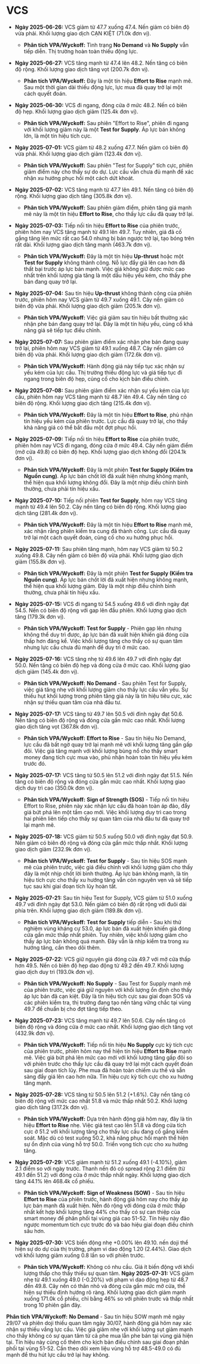 # VCS

- **Ngày 2025-06-26:** VCS giảm từ 47.7 xuống 47.4. Nến giảm có biên độ vừa phải. Khối lượng giao dịch CẠN KIỆT (71.0k đơn vị).
    - **Phân tích VPA/Wyckoff:** Tình trạng **No Demand** và **No Supply** vẫn tiếp diễn. Thị trường hoàn toàn thiếu động lực.

- **Ngày 2025-06-27:** VCS tăng mạnh từ 47.4 lên 48.2. Nến tăng có biên độ rộng. Khối lượng giao dịch tăng vọt (200.7k đơn vị).
    - **Phân tích VPA/Wyckoff:** Đây là một tín hiệu **Effort to Rise** mạnh mẽ. Sau một thời gian dài thiếu động lực, lực mua đã quay trở lại một cách quyết đoán.

- **Ngày 2025-06-30:** VCS đi ngang, đóng cửa ở mức 48.2. Nến có biên độ hẹp. Khối lượng giao dịch giảm (125.4k đơn vị).
    - **Phân tích VPA/Wyckoff:** Sau phiên "Effort to Rise", phiên đi ngang với khối lượng giảm này là một **Test for Supply**. Áp lực bán không lớn, là một tín hiệu tích cực.

- **Ngày 2025-07-01:** VCS giảm từ 48.2 xuống 47.7. Nến giảm có biên độ vừa phải. Khối lượng giao dịch giảm (123.4k đơn vị).
    - **Phân tích VPA/Wyckoff:** Sau phiên "Test for Supply" tích cực, phiên giảm điểm này cho thấy sự do dự. Lực cầu vẫn chưa đủ mạnh để xác nhận xu hướng phục hồi một cách dứt khoát.

- **Ngày 2025-07-02:** VCS tăng mạnh từ 47.7 lên 49.1. Nến tăng có biên độ rộng. Khối lượng giao dịch tăng (305.8k đơn vị).
    - **Phân tích VPA/Wyckoff:** Sau phiên giảm điểm, phiên tăng giá mạnh mẽ này là một tín hiệu **Effort to Rise**, cho thấy lực cầu đã quay trở lại.

- **Ngày 2025-07-03:** Tiếp nối tín hiệu **Effort to Rise** của phiên trước, phiên hôm nay VCS tăng mạnh từ 49.1 lên 49.7. Tuy nhiên, giá đã cố gắng tăng lên mức rất cao 54.0 nhưng bị bán ngược trở lại, tạo bóng trên rất dài. Khối lượng giao dịch tăng mạnh (463.7k đơn vị).
    - **Phân tích VPA/Wyckoff:** Đây là một tín hiệu **Up-thrust** hoặc một **Test for Supply** không thành công. Nỗ lực đẩy giá lên cao hơn đã thất bại trước áp lực bán mạnh. Việc giá không giữ được mức cao nhất trên khối lượng gia tăng là một dấu hiệu yếu kém, cho thấy phe bán đang quay trở lại.

- **Ngày 2025-07-04:** Sau tín hiệu **Up-thrust** không thành công của phiên trước, phiên hôm nay VCS giảm từ 49.7 xuống 49.1. Cây nến giảm có biên độ vừa phải. Khối lượng giao dịch giảm (205.1k đơn vị).
    - **Phân tích VPA/Wyckoff:** Việc giá giảm sau tín hiệu bất thường xác nhận phe bán đang quay trở lại. Đây là một tín hiệu yếu, củng cố khả năng giá sẽ tiếp tục điều chỉnh.

- **Ngày 2025-07-07:** Sau phiên giảm điểm xác nhận phe bán đang quay trở lại, phiên hôm nay VCS giảm từ 49.1 xuống 48.7. Cây nến giảm có biên độ vừa phải. Khối lượng giao dịch giảm (172.6k đơn vị).
    - **Phân tích VPA/Wyckoff:** Hành động giá này tiếp tục xác nhận sự yếu kém của lực cầu. Thị trường thiếu động lực và giá tiếp tục đi ngang trong biên độ hẹp, củng cố cho kịch bản điều chỉnh.

- **Ngày 2025-07-08:** Sau phiên giảm điểm xác nhận sự yếu kém của lực cầu, phiên hôm nay VCS tăng mạnh từ 48.7 lên 49.4. Cây nến tăng có biên độ rộng. Khối lượng giao dịch tăng (215.4k đơn vị).
    - **Phân tích VPA/Wyckoff:** Đây là một tín hiệu **Effort to Rise**, phủ nhận tín hiệu yếu kém của phiên trước. Lực cầu đã quay trở lại, cho thấy khả năng giá có thể bắt đầu một đợt phục hồi.

- **Ngày 2025-07-09:** Tiếp nối tín hiệu **Effort to Rise** của phiên trước, phiên hôm nay VCS đi ngang, đóng cửa ở mức 49.4. Cây nến giảm điểm (mở cửa 49.8) có biên độ hẹp. Khối lượng giao dịch không đổi (204.1k đơn vị).
    - **Phân tích VPA/Wyckoff:** Đây là một phiên **Test for Supply (Kiểm tra Nguồn cung)**. Áp lực bán chốt lời đã xuất hiện nhưng không mạnh, thể hiện qua khối lượng không đổi. Đây là một nhịp điều chỉnh bình thường, chưa phải tín hiệu xấu.

- **Ngày 2025-07-10:** Tiếp nối phiên **Test for Supply**, hôm nay VCS tăng mạnh từ 49.4 lên 50.2. Cây nến tăng có biên độ rộng. Khối lượng giao dịch tăng (281.4k đơn vị).
    - **Phân tích VPA/Wyckoff:** Đây là một tín hiệu **Effort to Rise** mạnh mẽ, xác nhận rằng phiên kiểm tra cung đã thành công. Lực cầu đã quay trở lại một cách quyết đoán, củng cố cho xu hướng phục hồi.

- **Ngày 2025-07-11:** Sau phiên tăng mạnh, hôm nay VCS giảm từ 50.2 xuống 49.8. Cây nến giảm có biên độ vừa phải. Khối lượng giao dịch giảm (155.8k đơn vị).
    - **Phân tích VPA/Wyckoff:** Đây là một phiên **Test for Supply (Kiểm tra Nguồn cung)**. Áp lực bán chốt lời đã xuất hiện nhưng không mạnh, thể hiện qua khối lượng giảm. Đây là một nhịp điều chỉnh bình thường, chưa phải tín hiệu xấu.

- **Ngày 2025-07-15:** VCS đi ngang từ 54.5 xuống 49.6 với đỉnh ngày đạt 54.5. Nến có biên độ rộng với gap lên đầu phiên. Khối lượng giao dịch tăng (179.3k đơn vị).
    - **Phân tích VPA/Wyckoff:** **Test for Supply** - Phiên gap lên nhưng không thể duy trì được, áp lực bán đã xuất hiện khiến giá đóng cửa thấp hơn đáng kể. Việc khối lượng tăng cho thấy có sự quan tâm nhưng lực cầu chưa đủ mạnh để duy trì ở mức cao.

- **Ngày 2025-07-16:** VCS tăng nhẹ từ 49.6 lên 49.7 với đỉnh ngày đạt 50.0. Nến tăng có biên độ hẹp và đóng cửa ở mức cao. Khối lượng giao dịch giảm (145.4k đơn vị).
    - **Phân tích VPA/Wyckoff:** **No Demand** - Sau phiên Test for Supply, việc giá tăng nhẹ với khối lượng giảm cho thấy lực cầu vẫn yếu. Sự thiếu hụt khối lượng trong phiên tăng giá này là tín hiệu tiêu cực, xác nhận sự thiếu quan tâm của nhà đầu tư.

- **Ngày 2025-07-17:** VCS tăng từ 49.7 lên 50.5 với đỉnh ngày đạt 50.6. Nến tăng có biên độ rộng và đóng cửa gần mức cao nhất. Khối lượng giao dịch tăng vọt (367.8k đơn vị).
    - **Phân tích VPA/Wyckoff:** **Effort to Rise** - Sau tín hiệu No Demand, lực cầu đã bất ngờ quay trở lại mạnh mẽ với khối lượng tăng gần gấp đôi. Việc giá tăng mạnh với khối lượng bùng nổ cho thấy smart money đang tích cực mua vào, phủ nhận hoàn toàn tín hiệu yếu kém trước đó.

- **Ngày 2025-07-17:** VCS tăng từ 50.5 lên 51.2 với đỉnh ngày đạt 51.5. Nến tăng có biên độ rộng và đóng cửa gần mức cao nhất. Khối lượng giao dịch duy trì cao (350.0k đơn vị).
    - **Phân tích VPA/Wyckoff:** **Sign of Strength (SOS)** - Tiếp nối tín hiệu Effort to Rise, phiên này xác nhận lực cầu đã hoàn toàn áp đảo, đẩy giá bứt phá lên một tầm cao mới. Việc khối lượng duy trì cao trong hai phiên liên tiếp cho thấy sự quan tâm của nhà đầu tư đã quay trở lại mạnh mẽ.

- **Ngày 2025-07-18:** VCS giảm từ 50.5 xuống 50.0 với đỉnh ngày đạt 50.9. Nến giảm có biên độ rộng và đóng cửa gần mức thấp nhất. Khối lượng giao dịch giảm (232.9k đơn vị).
    - **Phân tích VPA/Wyckoff:** **Test for Supply** - Sau tín hiệu SOS mạnh mẽ của phiên trước, việc giá điều chỉnh với khối lượng giảm cho thấy đây là một nhịp chốt lời bình thường. Áp lực bán không mạnh, là tín hiệu tích cực cho thấy xu hướng tăng vẫn còn nguyên vẹn và sẽ tiếp tục sau khi giai đoạn tích lũy hoàn tất.

- **Ngày 2025-07-21:** Sau tín hiệu Test for Supply, VCS giảm từ 51.0 xuống 49.7 với đỉnh ngày đạt 53.0. Nến giảm có biên độ rất rộng với đuôi dài phía trên. Khối lượng giao dịch giảm (189.8k đơn vị).
    - **Phân tích VPA/Wyckoff:** **Test for Supply** tiếp diễn - Sau khi thử nghiệm vùng kháng cự 53.0, áp lực bán đã xuất hiện khiến giá đóng cửa gần mức thấp nhất phiên. Tuy nhiên, việc khối lượng giảm cho thấy áp lực bán không quá mạnh. Đây vẫn là nhịp kiểm tra trong xu hướng tăng, cần theo dõi thêm.

- **Ngày 2025-07-22:** VCS giữ nguyên giá đóng cửa 49.7 với mở cửa thấp hơn 49.5. Nến có biên độ hẹp dao động từ 49.2 đến 49.7. Khối lượng giao dịch duy trì (193.0k đơn vị).
    - **Phân tích VPA/Wyckoff:** **No Supply** - Sau Test for Supply mạnh mẽ của phiên trước, việc giá giữ nguyên với khối lượng ổn định cho thấy áp lực bán đã cạn kiệt. Đây là tín hiệu tích cực sau giai đoạn SOS và các phiên kiểm tra, thị trường đang tạo nền tảng vững chắc tại vùng 49.7 để chuẩn bị cho đợt tăng tiếp theo.

- **Ngày 2025-07-23:** VCS tăng mạnh từ 49.7 lên 50.6. Cây nến tăng có biên độ rộng và đóng cửa ở mức cao nhất. Khối lượng giao dịch tăng vọt (432.9k đơn vị).
    - **Phân tích VPA/Wyckoff:** Tiếp nối tín hiệu **No Supply** cực kỳ tích cực của phiên trước, phiên hôm nay thể hiện tín hiệu **Effort to Rise** mạnh mẽ. Việc giá bứt phá lên mức cao mới với khối lượng tăng gấp đôi so với phiên trước cho thấy lực cầu đã quay trở lại một cách quyết đoán sau giai đoạn tích lũy. Phe mua đã hoàn toàn chiếm ưu thế và sẵn sàng đẩy giá lên cao hơn nữa. Tín hiệu cực kỳ tích cực cho xu hướng tăng mạnh.


- **Ngày 2025-07-28:** VCS tăng từ 50.5 lên 51.2 (+1.6%). Cây nến tăng có biên độ rộng với mức cao nhất 51.8 và mức thấp nhất 50.2. Khối lượng giao dịch tăng (317.2k đơn vị).
    - **Phân tích VPA/Wyckoff:** Dựa trên hành động giá hôm nay, đây là tín hiệu **Effort to Rise** nhẹ. Việc giá test cao lên 51.8 và đóng cửa tích cực ở 51.2 với khối lượng tăng cho thấy lực cầu đang cố gắng kiểm soát. Mặc dù có test xuống 50.2, khả năng phục hồi mạnh thể hiện sự ổn định của vùng hỗ trợ 50.0. Triển vọng tích cực cho xu hướng tăng.

- **Ngày 2025-07-29:** VCS giảm mạnh từ 51.2 xuống 49.1 (-4.10%), giảm 2.1 điểm so với ngày trước. Thanh nến đỏ có spread rộng 2.1 điểm (từ 49.1 đến 51.2) với đóng cửa ở mức thấp nhất ngày. Khối lượng giao dịch tăng 44.1% lên 468.4k cổ phiếu.
    - **Phân tích VPA/Wyckoff:** **Sign of Weakness (SOW)** - Sau tín hiệu **Effort to Rise** của phiên trước, hành động giá hôm nay cho thấy áp lực bán mạnh đã xuất hiện. Nến đỏ rộng với đóng cửa ở mức thấp nhất kết hợp khối lượng tăng 44% cho thấy có sự can thiệp của smart money để phân phối tại vùng giá cao 51-52. Tín hiệu này đảo ngược momentum tích cực trước đó và báo hiệu giai đoạn điều chỉnh sâu hơn.

- **Ngày 2025-07-30:** VCS biến động nhẹ +0.00% lên 49.10. nến doji thể hiện sự do dự của thị trường, phạm vi dao động 1.20 (2.44%). Giao dịch với khối lượng giảm xuống 0.8 lần so với phiên trước.
    - **Phân tích VPA/Wyckoff:** Không có nhu cầu. Giá ít biến động với khối lượng thấp cho thấy thiếu sự quan tâm.
**Ngày 2025-07-31:** VCS giảm nhẹ từ 49.1 xuống 49.0 (-0.20%) với phạm vi dao động hẹp từ 48.7 đến 49.8. Cây nến có thân nhỏ và đóng cửa gần mức mở cửa, thể hiện sự thiếu định hướng rõ ràng. Khối lượng giao dịch giảm mạnh xuống 171.0k cổ phiếu, chỉ bằng 46% so với phiên trước và thấp nhất trong 10 phiên gần đây.

**Phân tích VPA/Wyckoff:** **No Demand** - Sau tín hiệu SOW mạnh mẽ ngày 29/07 và phiên doji thiếu quan tâm ngày 30/07, hành động giá hôm nay xác nhận sự thiếu vắng lực cầu. Việc giá giảm nhẹ với khối lượng sụt giảm mạnh cho thấy không có sự quan tâm từ cả phe mua lẫn phe bán tại vùng giá hiện tại. Tín hiệu này củng cố thêm cho kịch bản điều chỉnh sau giai đoạn phân phối tại vùng 51-52. Cần theo dõi xem liệu vùng hỗ trợ 48.5-49.0 có đủ mạnh để thu hút lực cầu trở lại hay không.
